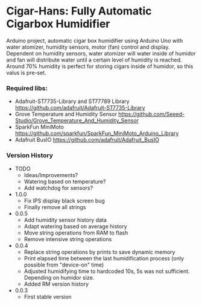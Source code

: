 # Cigar-Hans: Fully Automatic Cigarbox Humidifier
Arduino project, automatic cigar box humidifier using Arduino Uno with water atomizer, humidity sensors, motor (fan) control and display.  
Dependent on humidity sensors, water atomizer will water inside of humidor and fan will distribute water until a certain level of humidity is reached.  
Around 70% humidity is perfect for storing cigars inside of humidor, so this valus is pre-set.


### Required libs:
* Adafruit-ST7735-Library and ST77789 Library https://github.com/adafruit/Adafruit-ST7735-Library
* Grove Temperature and Humidity Sensor https://github.com/Seeed-Studio/Grove_Temperature_And_Humidity_Sensor
* SparkFun MiniMoto https://github.com/sparkfun/SparkFun_MiniMoto_Arduino_Library
* Adafruit BusIO https://github.com/adafruit/Adafruit_BusIO


### Version History

* TODO
  * Ideas/Improvements?
  * Watering based on temperature?
  * Add watchdog for sensors?
* 1.0.0
  * Fix IPS display black screen bug
  * Finally remove all strings
* 0.0.5
  * Add humidity sensor history data
  * Adapt watering based on average history
  * Move string operations from RAM to flash
  * Remove intensive string operations
* 0.0.4
  * Replace string operations by prints to save dynamic memory
  * Print elapsed time between the last humidification process (only possible from "device-on" time)
  * Adjusted humidifying time to hardcoded 10s, 5s was not sufficient. Depending on humidor size.
  * Added RM version history
* 0.0.3
  * First stable version
